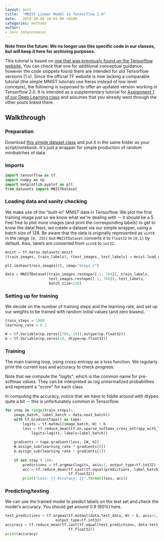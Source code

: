 ```yaml
---
layout: post
title:  "MNIST Linear Model in Tensorflow 2.0"
date:   2019-10-08 10:01:00 +0100
categories: methods
author:
- Jens Johannsmeier
---
```


**Note from the future: We no longer use this specific code in our classes,
but will keep it here for archiving purposes.**

This tutorial is based on [one that was previously found on the Tensorflow website.](https://github.com/tensorflow/tensorflow/blob/r1.4/tensorflow/docs_src/get_started/mnist/beginners.md)
You can check that one for additional conceptual guidance, however the code
snippets found there are intended for old Tensorflow versions (1.x). Since the
official TF website is now lacking a comparable tutorial (the simple MNIST
tutorials use Keras instead of low-level concepts), the following is supposed
to offer an updated version working in Tensorflow 2.0. It is intended as a 
supplementary tutorial for 
[Assignment 1 of our Deep Learning class](https://ovgu-ailab.github.io/idl2023/assignment1.html)
and assumes that you already went through the other posts linked there.


## Walkthrough

### Preparation
Download [this simple dataset class](https://ovgu-ailab.github.io/idl2020w/assignments/1/datasets.py)
and put it in the same folder as your script/notebook. It's just a wrapper for
simple production of random minibatches of data.

### Imports

```python
import tensorflow as tf
import numpy as np
import matplotlib.pyplot as plt
from datasets import MNISTDataset
```

### Loading data and sanity checking
We make use of the "built-in" MNIST data in Tensorflow. We plot the first
training image just so we know what we're dealing with -- it should be a 5. Feel
free to plot more images (and print the corresponding labels) to get to know the
data! Next, we create a dataset via our simple wrapper, using a batch size of 128.
Be aware that the data is originally represented as `uint8` in the range
`[0, 255]` but `MNISTDataset` converts it to `float32` in `[0,1]` by default.
Also, labels are converted from `uint8` to `int32`.

```python
mnist = tf.keras.datasets.mnist
(train_images, train_labels), (test_images, test_labels) = mnist.load_data()

plt.imshow(train_images[0], cmap="Greys_r")

data = MNISTDataset(train_images.reshape([-1, 784]), train_labels, 
                    test_images.reshape([-1, 784]), test_labels,
                    batch_size=128)
```

### Setting up for training
We decide on the number of training steps and the learning rate, and set up our
weights to be trained with random initial values (and zero biases).

```python
train_steps = 1000
learning_rate = 0.1

W = tf.Variable(np.zeros([784, 10]).astype(np.float32))
b = tf.Variable(np.zeros(10, dtype=np.float32))
```

### Training
The main training loop, using cross-entropy as a loss function. We regularly
print the current loss and accuracy to check progress.

Note that we compute the "logits", which is the common name for pre-softmax
values. They can be interpreted as log unnormalized probabilities and represent a 
"score" for each class.

In computing the accuracy, notice that we have to fiddle around with dtypes quite
a bit -- this is unfortunately common in Tensorflow.

```python
for step in range(train_steps):
    image_batch, label_batch = data.next_batch()
    with tf.GradientTape() as tape:
        logits = tf.matmul(image_batch, W) + b
        loss = tf.reduce_mean(tf.nn.sparse_softmax_cross_entropy_with_logits(
            logits=logits, labels=label_batch))
        
    gradients = tape.gradient(loss, [W, b])
    W.assign_sub(learning_rate * gradients[0])
    b.assign_sub(learning_rate * gradients[1])
    
    if not step % 100:
        predictions = tf.argmax(logits, axis=1, output_type=tf.int32)
        acc = tf.reduce_mean(tf.cast(tf.equal(predictions, label_batch),
                             tf.float32))
        print("Loss: {} Accuracy: {}".format(loss, acc))
```

### Predicting/testing
We can use the trained model to predict labels on the test set and check the
model's accuracy. You should get around 0.9 (90%) here.

```python
test_predictions = tf.argmax(tf.matmul(data.test_data, W) + b, axis=1,
                       output_type=tf.int32)
accuracy = tf.reduce_mean(tf.cast(tf.equal(test_predictions, data.test_labels),
                             tf.float32))
print(accuracy)
```
